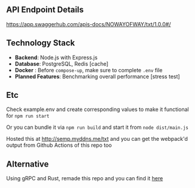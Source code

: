 
## API Endpoint Details

https://app.swaggerhub.com/apis-docs/NOWAYOFWAY/txt/1.0.0#/

## Technology Stack
- **Backend**: Node.js with Express.js
- **Database**: PostgreSQL, Redis [cache]
- **Docker** : Before `compose-up`, make sure to complete `.env` file
- **Planned Features**:  Benchmarking overall performance [stress test]



## Etc
Check example.env and create corresponding values to make it functional for `npm run start`

Or you can bundle it via `npm run build` and start it from `node dist/main.js`

Hosted this at http://semp.myddns.me/txt and you can get the webpack'd output from Github Actions of this repo too

## Alternative

Using gRPC and Rust, remade this repo and you can find it [here](https://github.com/EphemeralSapient/txtshare_backend.rs)